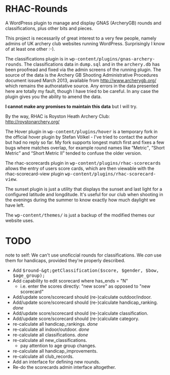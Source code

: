 RHAC-Rounds
===========

A WordPress plugin to manage and display GNAS (ArcheryGB) rounds
and classifications, plus other bits and pieces.

This project is necessarily of great interest to a very few people,
namely admins of UK archery club websites running WordPress.
Surprisingly I know of at least one other :-).

The classifications plugin is in
<tt>wp-content/plugins/gnas-archery-rounds</tt>.  The classifications
data in <tt>dump.sql</tt> and in the <tt>archery.db</tt> has been
proofread and fixed via the admin screens of the running plugin.
The source of the data is the Archery GB Shooting Administrative
Procedures document issued March 2013, available from
http://www.archerygb.org/ which remains the authoratative source.
Any errors in the data presented here are totally my fault, though
I have tried to be careful.  In any case the plugin gives you the
ability to amend the data.

**I cannot make any promises to maintain this data** but I will try.

By the way, RHAC is Royston Heath Archery Club: http://roystonarchery.org/

The Hover plugin in <tt>wp-content/plugins/hover</tt> is a temporary
fork in the official hover plugin by Stefan V&ouml;lkel - I've tried
to contact the author but had no reply so far.  My fork supports longest
match first and fixes a few bugs where matches overlap, for example
round names like <q>Metric</q>, <q>Short Metric</q> and <q>Short
Metric II</q> tended to confuse the older version.

The rhac-scorecards plugin in <tt>wp-content/plugins/rhac-scorecards</tt>
allows the entry of users score cards, which are then viewable with the
rhac-scorecard-view plugin <tt>wp-content/plugins/rhac-scorecard-view</tt>.

The sunset plugin is just a utility that displays the sunset and last light
for a configured latitude and longditude. It's useful for our club
when shooting in the evenings during the summer to know exactly
how much daylight we have left.

The <tt>wp-content/themes/</tt> is just a backup of the modified
themes our website uses.

TODO
====

note to self: We can't use unoficcial rounds for classifications. We *can* use them
for handicaps, provided they're properly described.

* Add <tt>$round-&gt;getClassification($score, $gender, $bow, $age_group);</tt>
* Add capability to edit scorecard where has_ends = "N"
    * i.e. enter the scores directly: "new score" as opposed to "new scorecard"
* Add/update score/scorecard should (re-)calculate outdoor/indoor.
* Add/update score/scorecard should (re-)calculate handicap_ranking. *done*
* Add/update score/scorecard should (re-)calculate classification.
* Add/update score/scorecard should (re-)calculate category.
* re-calculate all handicap_rankings. *done*
* re-calculate all indoor/outdoor. *done*
* re-calculate all classifications. *done*
* re-calculate all new_classifications.
    * pay attention to age group changes.
* re-calculate all handicap_improvements.
* re-calculate all club_records.
* Add an interface for defining new rounds.
* Re-do the scorecards admin interface altogether.
